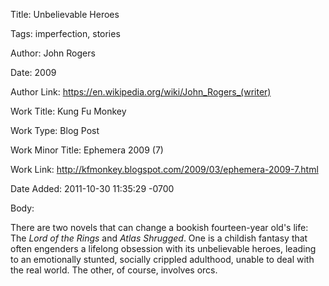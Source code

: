 Title:  Unbelievable Heroes

Tags:   imperfection, stories

Author: John Rogers

Date:   2009

Author Link: https://en.wikipedia.org/wiki/John_Rogers_(writer)

Work Title: Kung Fu Monkey

Work Type: Blog Post

Work Minor Title: Ephemera 2009 (7)

Work Link: http://kfmonkey.blogspot.com/2009/03/ephemera-2009-7.html

Date Added: 2011-10-30 11:35:29 -0700

Body: 

There are two novels that can change a bookish fourteen-year old's life: The <cite>Lord of the Rings</cite> and <cite>Atlas Shrugged</cite>. One is a childish fantasy that often engenders a lifelong obsession with its unbelievable heroes, leading to an emotionally stunted, socially crippled adulthood, unable to deal with the real world. The other, of course, involves orcs.

